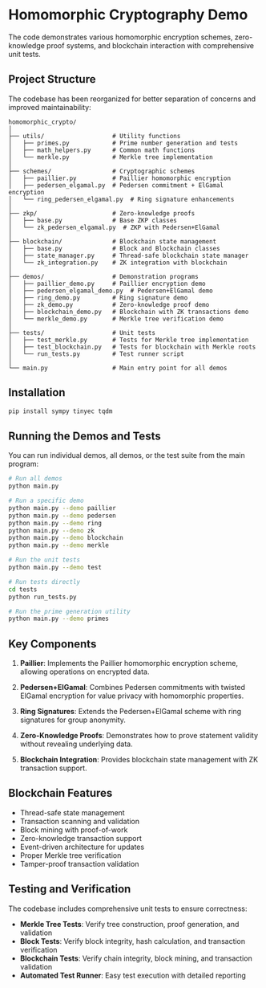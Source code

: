 # Homomorphic Cryptography Demo

The code demonstrates various homomorphic encryption schemes, zero-knowledge proof systems, and blockchain interaction with comprehensive unit tests.

## Project Structure

The codebase has been reorganized for better separation of concerns and improved maintainability:

```
homomorphic_crypto/
│
├── utils/                   # Utility functions
│   ├── primes.py            # Prime number generation and tests
│   ├── math_helpers.py      # Common math functions
│   └── merkle.py            # Merkle tree implementation
│
├── schemes/                 # Cryptographic schemes
│   ├── paillier.py          # Paillier homomorphic encryption
│   ├── pedersen_elgamal.py  # Pedersen commitment + ElGamal encryption
│   └── ring_pedersen_elgamal.py  # Ring signature enhancements
│
├── zkp/                     # Zero-knowledge proofs
│   ├── base.py              # Base ZKP classes
│   └── zk_pedersen_elgamal.py  # ZKP with Pedersen+ElGamal
│
├── blockchain/              # Blockchain state management
│   ├── base.py              # Block and Blockchain classes
│   ├── state_manager.py     # Thread-safe blockchain state manager
│   └── zk_integration.py    # ZK integration with blockchain
│
├── demos/                   # Demonstration programs
│   ├── paillier_demo.py     # Paillier encryption demo
│   ├── pedersen_elgamal_demo.py  # Pedersen+ElGamal demo
│   ├── ring_demo.py         # Ring signature demo
│   ├── zk_demo.py           # Zero-knowledge proof demo
│   ├── blockchain_demo.py   # Blockchain with ZK transactions demo
│   └── merkle_demo.py       # Merkle tree verification demo
│
├── tests/                   # Unit tests
│   ├── test_merkle.py       # Tests for Merkle tree implementation
│   ├── test_blockchain.py   # Tests for blockchain with Merkle roots
│   └── run_tests.py         # Test runner script
│
└── main.py                  # Main entry point for all demos
```

## Installation

```bash
pip install sympy tinyec tqdm
```

## Running the Demos and Tests

You can run individual demos, all demos, or the test suite from the main program:

```bash
# Run all demos
python main.py

# Run a specific demo
python main.py --demo paillier
python main.py --demo pedersen
python main.py --demo ring
python main.py --demo zk
python main.py --demo blockchain
python main.py --demo merkle

# Run the unit tests
python main.py --demo test

# Run tests directly
cd tests
python run_tests.py

# Run the prime generation utility
python main.py --demo primes
```

## Key Components

1. **Paillier**: Implements the Paillier homomorphic encryption scheme, allowing operations on encrypted data.

2. **Pedersen+ElGamal**: Combines Pedersen commitments with twisted ElGamal encryption for value privacy with homomorphic properties.

3. **Ring Signatures**: Extends the Pedersen+ElGamal scheme with ring signatures for group anonymity.

4. **Zero-Knowledge Proofs**: Demonstrates how to prove statement validity without revealing underlying data.

5. **Blockchain Integration**: Provides blockchain state management with ZK transaction support.

## Blockchain Features

- Thread-safe state management
- Transaction scanning and validation
- Block mining with proof-of-work
- Zero-knowledge transaction support
- Event-driven architecture for updates
- Proper Merkle tree verification
- Tamper-proof transaction validation

## Testing and Verification

The codebase includes comprehensive unit tests to ensure correctness:

- **Merkle Tree Tests**: Verify tree construction, proof generation, and validation
- **Block Tests**: Verify block integrity, hash calculation, and transaction verification
- **Blockchain Tests**: Verify chain integrity, block mining, and transaction validation
- **Automated Test Runner**: Easy test execution with detailed reporting
